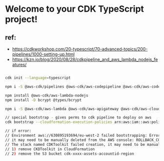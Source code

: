 # Welcome to your CDK TypeScript project!


## ref: 
- https://cdkworkshop.com/20-typescript/70-advanced-topics/200-pipelines/1000-setting-up.html
- https://kzn.io/blog/2020/08/28/cdkpipeline_and_aws_lambda_nodejs_features/


```sh

cdk init --language=typescript

npm i -S @aws-cdk/pipelines @aws-cdk/aws-codepipeline @aws-cdk/aws-codepipeline-actions @aws-cdk/aws-codebuild @aws-cdk/aws-codedeploy @aws-cdk/aws-iam

npm install @aws-cdk/aws-lambda-nodejs
npm install -D bcrypt @types/bcrypt

npm i -S @aws-cdk/aws-lambda @aws-cdk/aws-apigateway @aws-cdk/aws-cloudfront 

// special bootstrap - gives perms to cdk pipeline to deploy on aws
cdk bootstrap --cloudformation-execution-policies arn:aws:iam::aws:policy/AdministratorAccess

// if error:
// Environment aws://630895193694/eu-west-2 failed bootstrapping: Error: The stack named CDKToolkit failed creation, 
// it may need to be manually deleted from the AWS console: ROLLBACK_COMPLETE
// The stack named CDKToolkit failed creation, it may need to be manually deleted from the AWS console: ROLLBACK_COMPLETE
// 1) remove CKDToolkit in CloudFormation
// 2) remove the S3 bucket cdk-xxxx-assets-accountid-region



```

